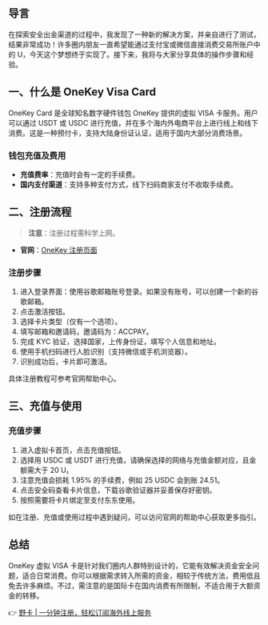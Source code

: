 ## 导言

在探索安全出金渠道的过程中，我发现了一种新的解决方案，并亲自进行了测试，结果非常成功！许多圈内朋友一直希望能通过支付宝或微信直接消费交易所账户中的 U，今天这个梦想终于实现了。接下来，我将与大家分享具体的操作步骤和经验。

## 一、什么是 OneKey Visa Card

OneKey Card 是全球知名数字硬件钱包 OneKey 提供的虚拟 VISA 卡服务。用户可以通过 USDT 或 USDC 进行充值，并在多个海内外电商平台上进行线上和线下消费。这是一种预付卡，支持大陆身份证认证，适用于国内大部分消费场景。

### 钱包充值及费用

- **充值费率**：充值时会有一定的手续费。
- **国内支付渠道**：支持多种支付方式，线下扫码商家支付不收取手续费。

## 二、注册流程

> **注意**：注册过程需科学上网。

- **官网**：[OneKey 注册页面](https://bit.ly/bewildcard)

### 注册步骤

1. 进入登录界面：使用谷歌邮箱账号登录。如果没有账号，可以创建一个新的谷歌邮箱。
2. 点击激活按钮。
3. 选择卡片类型（仅有一个选项）。
4. 填写邮箱和邀请码，邀请码为：ACCPAY。
5. 完成 KYC 验证，选择国家，上传身份证，填写个人信息和地址。
6. 使用手机扫码进行人脸识别（支持微信或手机浏览器）。
7. 识别成功后，卡片即可激活。

具体注册教程可参考官网帮助中心。

## 三、充值与使用

### 充值步骤

1. 进入虚拟卡首页，点击充值按钮。
2. 选择用 USDC 或 USDT 进行充值，请确保选择的网络与充值金额对应，且金额需大于 20 U。
3. 注意充值会损耗 1.95% 的手续费，例如 25 USDC 会到账 24.51。
4. 点击安全码查看卡片信息，下载谷歌验证器并妥善保存好密钥。
5. 按照需要将卡片绑定至支付东东使用。

如在注册、充值或使用过程中遇到疑问，可以访问官网的帮助中心获取更多指引。

## 总结

OneKey 虚拟 VISA 卡是针对我们圈内人群特别设计的，它能有效解决资金安全问题，适合日常消费。你可以根据需求转入所需的资金，相较于传统方法，费用低且免去许多麻烦。不过，需注意的是国际卡在国内消费有所限制，不适合用于大额资金的转移。

👉 [野卡 | 一分钟注册，轻松订阅海外线上服务](https://bit.ly/bewildcard)